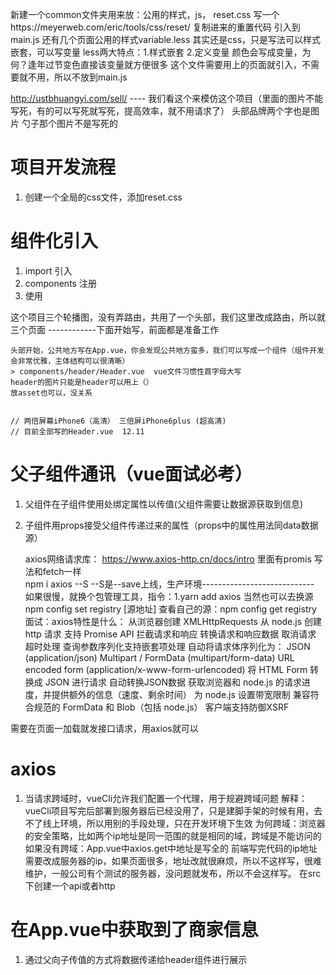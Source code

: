 新建一个common文件夹用来放：公用的样式，js，
reset.css 写一个https://meyerweb.com/eric/tools/css/reset/  复制进来的重置代码
引入到main.js
还有几个页面公用的样式variable.less  其实还是css，只是写法可以样式嵌套，可以写变量
    less两大特点：1.样式嵌套  2.定义变量 
    颜色会写成变量，为何？逢年过节变色直接该变量就方便很多
    这个文件需要用上的页面就引入，不需要就不用，所以不放到main.js

http://ustbhuangyi.com/sell/ ---- 我们看这个来模仿这个项目（里面的图片不能写死，有的可以写死就写死，提高效率，就不用请求了）
头部品牌两个字也是图片 勺子那个图片不是写死的

# 项目开发流程
1. 创建一个全局的css文件，添加reset.css

# 组件化引入
1. import 引入
2. components 注册
3. 使用

这个项目三个轮播图，没有弄路由，共用了一个头部，我们这里改成路由，所以就三个页面
------------下面开始写，前面都是准备工作

    头部开始，公共地方写在App.vue，你会发现公共地方蛮多，我们可以写成一个组件（组件开发会非常优雅，主体结构可以很清晰）
    > components/header/Header.vue  vue文件习惯性首字母大写  
    header的图片只能是header可以用上（）
    放asset也可以，没关系


    // 两倍屏幕iPhone6（高清） 三倍屏iPhone6plus (超高清)
    // 目前全部写的Header.vue  12.11

# 父子组件通讯（vue面试必考）
1. 父组件在子组件使用处绑定属性以传值(父组件需要让数据源获取到信息)
2. 子组件用props接受父组件传递过来的属性（props中的属性用法同data数据源）
    

    axios网络请求库： https://www.axios-http.cn/docs/intro
    里面有promis   写法和fetch一样   
    npm i axios --S   --S是--save上线，生产环境----------------------------
    如果很慢，就换个包管理工具，指令：1.yarn add axios 当然也可以去换源 npm config set registry [源地址]
    查看自己的源：npm config get registry
    面试：axios特性是什么：
从浏览器创建 XMLHttpRequests
从 node.js 创建 http 请求
支持 Promise API
拦截请求和响应
转换请求和响应数据
取消请求
超时处理
查询参数序列化支持嵌套项处理
自动将请求体序列化为：
JSON (application/json)
Multipart / FormData (multipart/form-data)
URL encoded form (application/x-www-form-urlencoded)
将 HTML Form 转换成 JSON 进行请求
自动转换JSON数据
获取浏览器和 node.js 的请求进度，并提供额外的信息（速度、剩余时间）
为 node.js 设置带宽限制
兼容符合规范的 FormData 和 Blob（包括 node.js）
客户端支持防御XSRF


需要在页面一加载就发接口请求，用axios就可以

# axios
1. 当请求跨域时，vueCli允许我们配置一个代理，用于规避跨域问题
    解释：vueCli项目写完后部署到服务器后已经没用了，只是建脚手架的时候有用，去不了线上环境，所以用别的手段处理，只在开发环境下生效
    为何跨域：浏览器的安全策略，比如两个ip地址是同一范围的就是相同的域，跨域是不能访问的
    如果没有跨域：App.vue中axios.get中地址是写全的  前端写完代码的ip地址需要改成服务器的ip，如果页面很多，地址改就很麻烦，所以不这样写，很难维护，一般公司有个测试的服务器，没问题就发布，所以不会这样写。
    在src下创建一个api或者http


# 在App.vue中获取到了商家信息
1. 通过父向子传值的方式将数据传递给header组件进行展示